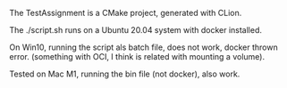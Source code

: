 
The TestAssignment is a CMake project, generated with CLion.

The ./script.sh runs on a Ubuntu 20.04 system with docker installed.

On Win10, running the script als batch file, does not work, docker thrown error. (something with OCI, I think is related with mounting a volume).

Tested on Mac M1, running the bin file (not docker), also work.

